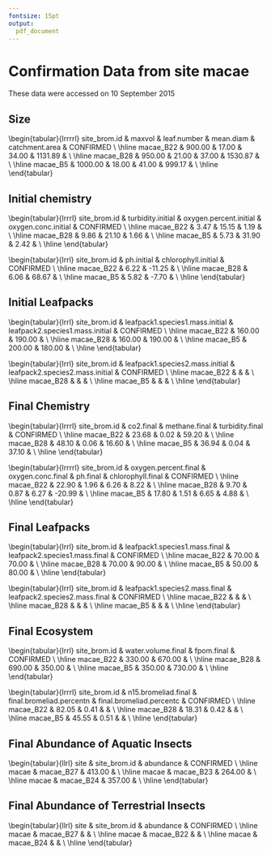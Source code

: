 ```yaml
---
fontsize: 15pt
output:
  pdf_document
---
```




# Confirmation Data from site **macae**

These data were accessed on 10 September 2015

## Size

\begin{tabular}{lrrrrl}
 site\_brom.id & maxvol & leaf.number & mean.diam & catchment.area & CONFIRMED \\ 
  \hline macae\_B22 & 900.00 & 17.00 & 34.00 & 1131.89 &      \\ 
   \hline
macae\_B28 & 950.00 & 21.00 & 37.00 & 1530.87 &      \\ 
   \hline
macae\_B5 & 1000.00 & 18.00 & 41.00 & 999.17 &      \\ 
   \hline
\end{tabular}


## Initial chemistry

\begin{tabular}{lrrrl}
 site\_brom.id & turbidity.initial & oxygen.percent.initial & oxygen.conc.initial & CONFIRMED \\ 
  \hline macae\_B22 & 3.47 & 15.15 & 1.19 &      \\ 
   \hline
macae\_B28 & 9.86 & 21.10 & 1.66 &      \\ 
   \hline
macae\_B5 & 5.73 & 31.90 & 2.42 &      \\ 
   \hline
\end{tabular}


\begin{tabular}{lrrl}
 site\_brom.id & ph.initial & chlorophyll.initial & CONFIRMED \\ 
  \hline macae\_B22 & 6.22 & -11.25 &      \\ 
   \hline
macae\_B28 & 6.06 & 68.67 &      \\ 
   \hline
macae\_B5 & 5.82 & -7.70 &      \\ 
   \hline
\end{tabular}

## Initial Leafpacks
\begin{tabular}{lrrl}
 site\_brom.id & leafpack1.species1.mass.initial & leafpack2.species1.mass.initial & CONFIRMED \\ 
  \hline macae\_B22 & 160.00 & 190.00 &      \\ 
   \hline
macae\_B28 & 160.00 & 190.00 &      \\ 
   \hline
macae\_B5 & 200.00 & 180.00 &      \\ 
   \hline
\end{tabular}

\begin{tabular}{lrrl}
 site\_brom.id & leafpack1.species2.mass.initial & leafpack2.species2.mass.initial & CONFIRMED \\ 
  \hline macae\_B22 &  &  &      \\ 
   \hline
macae\_B28 &  &  &      \\ 
   \hline
macae\_B5 &  &  &      \\ 
   \hline
\end{tabular}

## Final Chemistry
\begin{tabular}{lrrrl}
 site\_brom.id & co2.final & methane.final & turbidity.final & CONFIRMED \\ 
  \hline macae\_B22 & 23.68 & 0.02 & 59.20 &      \\ 
   \hline
macae\_B28 & 48.10 & 0.06 & 16.60 &      \\ 
   \hline
macae\_B5 & 36.94 & 0.04 & 37.10 &      \\ 
   \hline
\end{tabular}


\begin{tabular}{lrrrrl}
 site\_brom.id & oxygen.percent.final & oxygen.conc.final & ph.final & chlorophyll.final & CONFIRMED \\ 
  \hline macae\_B22 & 22.90 & 1.96 & 6.26 & 8.22 &      \\ 
   \hline
macae\_B28 & 9.70 & 0.87 & 6.27 & -20.99 &      \\ 
   \hline
macae\_B5 & 17.80 & 1.51 & 6.65 & 4.88 &      \\ 
   \hline
\end{tabular}

## Final Leafpacks
\begin{tabular}{lrrl}
 site\_brom.id & leafpack1.species1.mass.final & leafpack2.species1.mass.final & CONFIRMED \\ 
  \hline macae\_B22 & 70.00 & 70.00 &      \\ 
   \hline
macae\_B28 & 70.00 & 90.00 &      \\ 
   \hline
macae\_B5 & 50.00 & 80.00 &      \\ 
   \hline
\end{tabular}

\begin{tabular}{lrrl}
 site\_brom.id & leafpack1.species2.mass.final & leafpack2.species2.mass.final & CONFIRMED \\ 
  \hline macae\_B22 &  &  &      \\ 
   \hline
macae\_B28 &  &  &      \\ 
   \hline
macae\_B5 &  &  &      \\ 
   \hline
\end{tabular}

## Final Ecosystem
\begin{tabular}{lrrl}
 site\_brom.id & water.volume.final & fpom.final & CONFIRMED \\ 
  \hline macae\_B22 & 330.00 & 670.00 &      \\ 
   \hline
macae\_B28 & 690.00 & 350.00 &      \\ 
   \hline
macae\_B5 & 350.00 & 730.00 &      \\ 
   \hline
\end{tabular}

\begin{tabular}{lrrrl}
 site\_brom.id & n15.bromeliad.final & final.bromeliad.percentn & final.bromeliad.percentc & CONFIRMED \\ 
  \hline macae\_B22 & 82.05 & 0.41 &  &      \\ 
   \hline
macae\_B28 & 18.31 & 0.42 &  &      \\ 
   \hline
macae\_B5 & 45.55 & 0.51 &  &      \\ 
   \hline
\end{tabular}

## Final Abundance of Aquatic Insects

\begin{tabular}{llrl}
 site & site\_brom.id & abundance & CONFIRMED \\ 
  \hline macae & macae\_B27 & 413.00 &      \\ 
   \hline
macae & macae\_B23 & 264.00 &      \\ 
   \hline
macae & macae\_B24 & 357.00 &      \\ 
   \hline
\end{tabular}

## Final Abundance of Terrestrial Insects
\begin{tabular}{llrl}
 site & site\_brom.id & abundance & CONFIRMED \\ 
  \hline macae & macae\_B27 &  &      \\ 
   \hline
macae & macae\_B22 &  &      \\ 
   \hline
macae & macae\_B24 &  &      \\ 
   \hline
\end{tabular}
